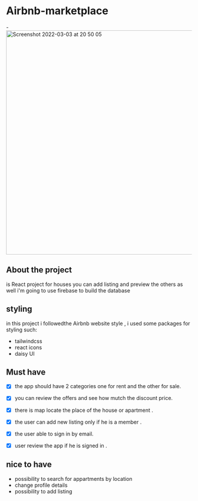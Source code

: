 # Airbnb-marketplace


-<img width="607" alt="Screenshot 2022-03-03 at 20 50 05" src="https://user-images.githubusercontent.com/85104423/156644150-16b73daa-74d7-47d0-ba57-c6caef88ce57.png">



## About the project 
is React project for houses you can add listing and preview the others as well 
i'm going to use firebase to build the database 
## styling 
in this project i followedthe Airbnb website style , i used some packages for styling such:
- tailwindcss
- react icons
- daisy UI 
 ## Must have 
- [x] the app should have 2 categories one for rent and the other for sale.
- [x] you can review the offers and see how mutch the discount price.
- [x] there is map locate the place of the house or apartment .
- [x] the user can add new listing  only if he is a member .
- [x] the user able to sign in by email.
- [x] user review the app if he is signed in .
 

 

## nice to have 
- possibility to search for appartments by location
- change profile details
- possibility to add listing

 
 

